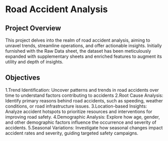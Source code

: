# Road Accident Analysis

## Project Overview
This project delves into the realm of road accident analysis, aiming to unravel trends, streamline operations, and offer actionable insights. Initially furnished with the Raw Data sheet, the dataset has been meticulously expanded with supplementary sheets and enriched features to augment its utility and depth of insights.

## Objectives
1.Trend Identification: Uncover patterns and trends in road accidents over time to understand factors contributing to accidents
2.Root Cause Analysis: Identify primary reasons behind road accidents, such as speeding, weather conditions, or road infrastructure issues.
3.Location-based Insights: Analyze accident hotspots to prioritize resources and interventions for improving road safety.
4.Demographic Analysis: Explore how age, gender, and other demographic factors influence the occurrence and severity of accidents.
5.Seasonal Variations: Investigate how seasonal changes impact accident rates and severity, guiding targeted safety campaigns.
